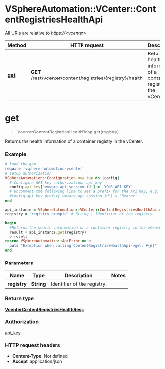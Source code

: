 # VSphereAutomation::VCenter::ContentRegistriesHealthApi

All URIs are relative to *https://&lt;vcenter&gt;*

Method | HTTP request | Description
------------- | ------------- | -------------
[**get**](ContentRegistriesHealthApi.md#get) | **GET** /rest/vcenter/content/registries/{registry}/health | Returns the health information of a container registry in the vCenter.


# **get**
> VcenterContentRegistriesHealthResp get(registry)

Returns the health information of a container registry in the vCenter.

### Example
```ruby
# load the gem
require 'vsphere-automation-vcenter'
# setup authorization
VSphereAutomation::Configuration.new.tap do |config|
  # Configure API key authorization: api_key
  config.api_key['vmware-api-session-id'] = 'YOUR API KEY'
  # Uncomment the following line to set a prefix for the API key, e.g. 'Bearer' (defaults to nil)
  #config.api_key_prefix['vmware-api-session-id'] = 'Bearer'
end

api_instance = VSphereAutomation::VCenter::ContentRegistriesHealthApi.new
registry = 'registry_example' # String | Identifier of the registry.

begin
  #Returns the health information of a container registry in the vCenter.
  result = api_instance.get(registry)
  p result
rescue VSphereAutomation::ApiError => e
  puts "Exception when calling ContentRegistriesHealthApi->get: #{e}"
end
```

### Parameters

Name | Type | Description  | Notes
------------- | ------------- | ------------- | -------------
 **registry** | **String**| Identifier of the registry. | 

### Return type

[**VcenterContentRegistriesHealthResp**](VcenterContentRegistriesHealthResp.md)

### Authorization

[api_key](../README.md#api_key)

### HTTP request headers

 - **Content-Type**: Not defined
 - **Accept**: application/json



